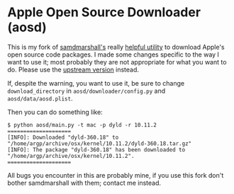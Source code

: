 # Apple Open Source Downloader (aosd)

This is my fork of [samdmarshall's](https://github.com/samdmarshall)
really [helpful utility](https://github.com/samdmarshall/AOS-Downloader)
to download Apple's open source code packages. I made some changes
specific to the way I want to use it; most probably they are not
appropriate for what you want to do. Please use the
[upstream version](https://github.com/samdmarshall/AOS-Downloader)
instead.

If, despite the warning, you want to use it, be sure to change
`download_directory` in `aosd/downloader/config.py` and
`aosd/data/aosd.plist`.

Then you can do something like:

```
$ python aosd/main.py -t mac -p dyld -r 10.11.2
====================
[INFO]: Downloaded "dyld-360.18" to "/home/argp/archive/osx/kernel/10.11.2/dyld-360.18.tar.gz"
[INFO]: The package "dyld-360.18" has been downloaded to "/home/argp/archive/osx/kernel/10.11.2".
====================
```

All bugs you encounter in this are probably mine, if you use this fork
don't bother samdmarshall with them; contact me instead.
